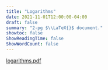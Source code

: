 ```yaml
---
title: "Logarithms"
date: 2021-11-01T12:00:00-04:00
draft: false
summary: "2-pg $\\LaTeX{}$ document."
showtoc: false
ShowReadingTime: false
ShowWordCount: false
---
```


[logarithms.pdf](https://drive.google.com/file/d/16P6eSQHBtqZtPN4d0kqevMs7rbTaNETB/view?usp=share_link)
